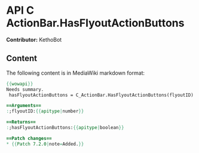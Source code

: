 # API C ActionBar.HasFlyoutActionButtons

**Contributor:** KethoBot

## Content

The following content is in MediaWiki markdown format:

```mediawiki
{{wowapi}}
Needs summary.
 hasFlyoutActionButtons = C_ActionBar.HasFlyoutActionButtons(flyoutID)

==Arguments==
:;flyoutID:{{apitype|number}}

==Returns==
:;hasFlyoutActionButtons:{{apitype|boolean}}

==Patch changes==
* {{Patch 7.2.0|note=Added.}}
```